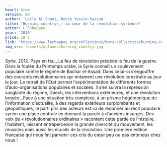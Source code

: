 ```yaml
---
heart: true
version: 88
author: 'Leïla Al-Shami, Robin Yassin-Kassab'
title: "Burning country\_: au cœur de la révolution syrienne"
editor: L’Echappée
year: '2019'
price: 18 €
link: 'https://www.lechappee.org/collections/hors-collection/burning-country'
img_src: /assets/uploads/burning-country.jpg
---
```

Syrie. 2012. Pays en feu…Le feu de révolution précède le feu de la guerre. Dans la foulée du Printemps arabe, la Syrie connaît un soulèvement populaire contre le régime de Bachar el-Assad. Dans celui-ci s’engouffre des courants révolutionnaires qui entament une révolution construite au jour le jour. Le retrait de l’Etat permet l’expérimentation de différents formes d’auto-organisations populaires et sociales. Il s’en suivra la répression sanglante du régime, Daech, les interventions extérieures, et une révolution broyée…Face à une situation très complexe, à un prisme hégémonique de l’information d’actualité, à des regards extérieurs surplombants et géopolitiques, le parti pris des auteurs est ici de redonner au récit populaire syrien une place centrale en donnant la parole à d’anciens insurgés. Des voix de «&nbsp;révolutionnaires ordinaires&nbsp;» racontent cette partie de l’histoire, l’habitent, laissent entrapercevoir la grande diversité du mouvement, les réussites mais aussi les écueils de la révolution. Une première édition française qui nous fait parvenir ces cris du cœur peu ou pas entendus chez nous !
